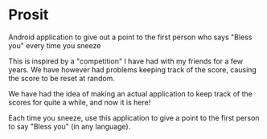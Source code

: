 Prosit
======

Android application to give out a point to the first person who says "Bless you" every time you sneeze

This is inspired by a "competition" I have had with my friends for a few years. We have however had problems keeping track of the score, causing the score to be reset at random.

We have had the idea of making an actual application to keep track of the scores for quite a while, and now it is here!

Each time you sneeze, use this application to give a point to the first person to say "Bless you" (in any language).

